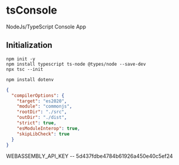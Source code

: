 # tsConsole

NodeJs/TypeScript Console App


## Initialization
```
npm init -y
npm install typescript ts-node @types/node --save-dev
npx tsc --init

npm install dotenv
```


```JSON
{
  "compilerOptions": {
    "target": "es2020",
    "module": "commonjs",
    "rootDir": "./src",
    "outDir": "./dist",
    "strict": true,
    "esModuleInterop": true,
    "skipLibCheck": true
  }
}
```


WEBASSEMBLY_API_KEY -- 5d437fdbe4784b61926a450e40c5ef24
